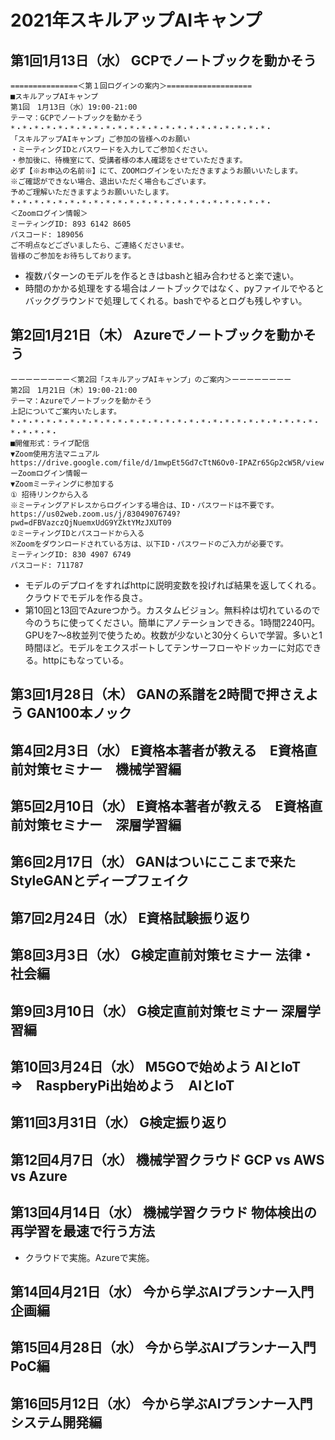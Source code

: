 # 2021年スキルアップAIキャンプ
## 第1回1月13日（水） GCPでノートブックを動かそう
```
===============＜第１回ログインの案内＞===================
■スキルアップAIキャンプ
第1回　1月13日（水）19:00-21:00
テーマ：GCPでノートブックを動かそう
*・*・*・*・*・*・*・*・*・*・*・*・*・*・*・*・*・*・*・*・*・*・
「スキルアップAIキャンプ」ご参加の皆様へのお願い
・ミーティングIDとパスワードを入力してご参加ください。
・参加後に、待機室にて、受講者様の本人確認をさせていただきます。
必ず【※お申込の名前※】にて、ZOOMログインをいただきますようお願いいたします。
※ご確認ができない場合、退出いただく場合もございます。
予めご理解いただきますようお願いいたします。
*・*・*・*・*・*・*・*・*・*・*・*・*・*・*・*・*・*・*・*・*・*・
＜Zoomログイン情報＞
ミーティングID: 893 6142 8605
パスコード: 189056
ご不明点などございましたら、ご連絡くださいませ。
皆様のご参加をお待ちしております。
```
- 複数パターンのモデルを作るときはbashと組み合わせると楽で速い。
- 時間のかかる処理をする場合はノートブックではなく、pyファイルでやるとバックグラウンドで処理してくれる。bashでやるとログも残しやすい。

## 第2回1月21日（木） Azureでノートブックを動かそう
```
ーーーーーーーー＜第2回「スキルアップAIキャンプ」のご案内＞ーーーーーーーー
第2回　1月21日（木）19:00-21:00
テーマ：Azureでノートブックを動かそう
上記についてご案内いたします。
*・*・*・*・*・*・*・*・*・*・*・*・*・*・*・*・*・*・*・*・*・*・*・*・*・*・*・*・*・*・
■開催形式：ライブ配信
▼Zoom使用方法マニュアル
https://drive.google.com/file/d/1mwpEt5Gd7cTtN6Ov0-IPAZr65Gp2cW5R/view
ーZoomログイン情報ー
▼Zoomミーティングに参加する
① 招待リンクから入る
※ミーティングアドレスからログインする場合は、ID・パスワードは不要です。
https://us02web.zoom.us/j/83049076749?pwd=dFBVazczQjNuemxUdG9YZktYMzJXUT09
②ミーティングIDとパスコードから入る
※Zoomをダウンロードされている方は、以下ID・パスワードのご入力が必要です。
ミーティングID: 830 4907 6749
パスコード: 711787
```
- モデルのデプロイをすればhttpに説明変数を投げれば結果を返してくれる。クラウドでモデルを作る良さ。
- 第10回と13回でAzureつかう。カスタムビジョン。無料枠は切れているので今のうちに使ってください。簡単にアノテーションできる。1時間2240円。GPUを7～8枚並列で使うため。枚数が少ないと30分くらいで学習。多いと1時間ほど。モデルをエクスポートしてテンサーフローやドッカーに対応できる。httpにもなっている。

## 第3回1月28日（木） GANの系譜を2時間で押さえよう GAN100本ノック
## 第4回2月3日（水） E資格本著者が教える　E資格直前対策セミナー　機械学習編
## 第5回2月10日（水） E資格本著者が教える　E資格直前対策セミナー　深層学習編
## 第6回2月17日（水） GANはついにここまで来た　StyleGANとディープフェイク
## 第7回2月24日（水） E資格試験振り返り
## 第8回3月3日（水） G検定直前対策セミナー 法律・社会編
## 第9回3月10日（水） G検定直前対策セミナー 深層学習編
## 第10回3月24日（水） M5GOで始めよう AIとIoT　⇒　RaspberyPi出始めよう　AIとIoT
## 第11回3月31日（水） G検定振り返り
## 第12回4月7日（水） 機械学習クラウド GCP vs AWS vs Azure
## 第13回4月14日（水） 機械学習クラウド 物体検出の再学習を最速で行う方法
- クラウドで実施。Azureで実施。
## 第14回4月21日（水） 今から学ぶAIプランナー入門　企画編
## 第15回4月28日（水） 今から学ぶAIプランナー入門　PoC編
## 第16回5月12日（水） 今から学ぶAIプランナー入門　システム開発編